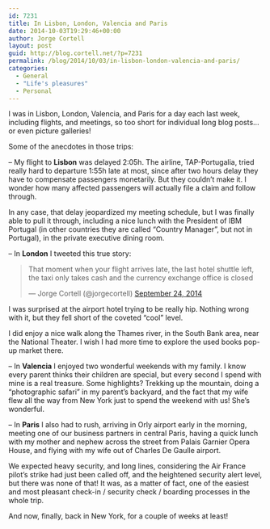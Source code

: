 ```yaml
---
id: 7231
title: In Lisbon, London, Valencia and Paris
date: 2014-10-03T19:29:46+00:00
author: Jorge Cortell
layout: post
guid: http://blog.cortell.net/?p=7231
permalink: /blog/2014/10/03/in-lisbon-london-valencia-and-paris/
categories:
  - General
  - "Life's pleasures"
  - Personal
---
```

I was in Lisbon, London, Valencia, and Paris for a day each last week, including flights, and meetings, so too short for individual long blog posts… or even picture galleries!

Some of the anecdotes in those trips:

&#8211; My flight to **Lisbon** was delayed 2:05h. The airline, TAP-Portugalia, tried really hard to departure 1:55h late at most, since after two hours delay they have to compensate passengers monetarily. But they couldn’t make it. I wonder how many affected passengers will actually file a claim and follow through.

In any case, that delay jeopardized my meeting schedule, but I was finally able to pull it through, including a nice lunch with the President of IBM Portugal (in other countries they are called “Country Manager”, but not in Portugal), in the private executive dining room.

&#8211; In **London** I tweeted this true story:

<blockquote class="twitter-tweet" lang="en">
  <p>
    That moment when your flight arrives late, the last hotel shuttle left, the taxi only takes cash and the currency exchange office is closed
  </p>
  
  <p>
    — Jorge Cortell (@jorgecortell) <a href="https://twitter.com/jorgecortell/status/514909184249573376">September 24, 2014</a>
  </p>
</blockquote>



I was surprised at the airport hotel trying to be really hip. Nothing wrong with it, but they fell short of the coveted “cool” level.

I did enjoy a nice walk along the Thames river, in the South Bank area, near the National Theater. I wish I had more time to explore the used books pop-up market there.

&#8211; In **Valencia** I enjoyed two wonderful weekends with my family. I know every parent thinks their children are special, but every second I spend with mine is a real treasure. Some highlights? Trekking up the mountain, doing a “photographic safari” in my parent’s backyard, and the fact that my wife flew all the way from New York just to spend the weekend with us! She&#8217;s wonderful.

&#8211; In **Paris** I also had to rush, arriving in Orly airport early in the morning, meeting one of our business partners in central Paris, having a quick lunch with my mother and nephew across the street from Palais Garnier Opera House, and flying with my wife out of Charles De Gaulle airport.

We expected heavy security, and long lines, considering the Air France pilot’s strike had just been called off, and the heightened security alert level, but there was none of that! It was, as a matter of fact, one of the easiest and most pleasant check-in / security check / boarding processes in the whole trip.

And now, finally, back in New York, for a couple of weeks at least!